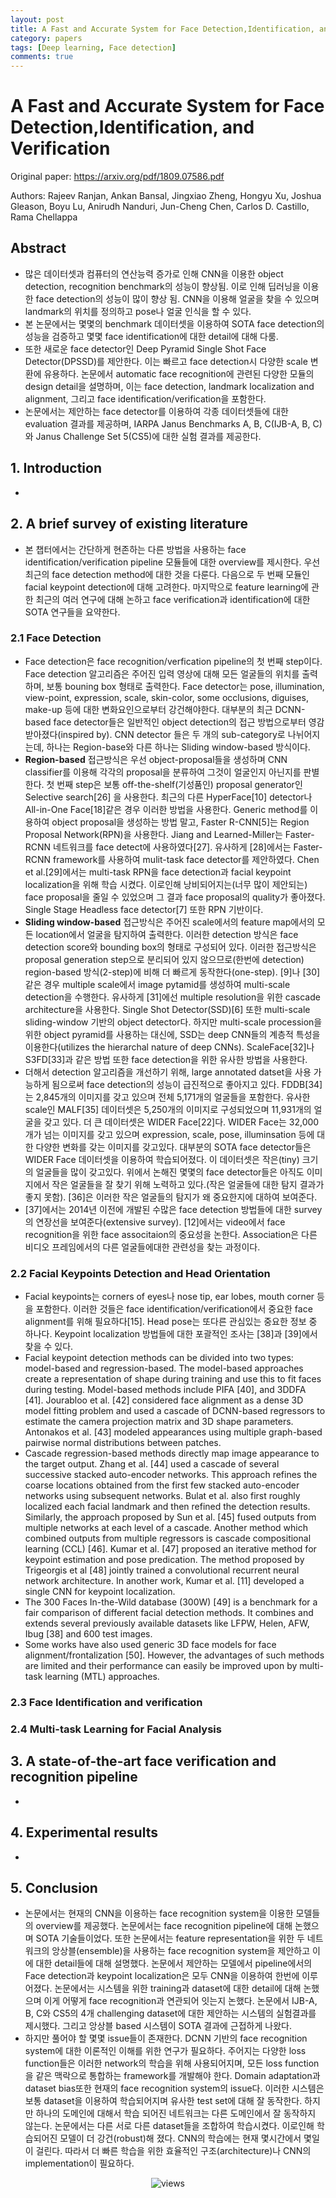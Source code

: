 ```yaml
---
layout: post
title: A Fast and Accurate System for Face Detection,Identification, and Verification
category: papers
tags: [Deep learning, Face detection]
comments: true
---
```


# A Fast and Accurate System for Face Detection,Identification, and Verification

Original paper: https://arxiv.org/pdf/1809.07586.pdf

Authors: Rajeev Ranjan, Ankan Bansal, Jingxiao Zheng, Hongyu Xu, Joshua Gleason, Boyu Lu, Anirudh Nanduri, Jun-Cheng Chen, Carlos D. Castillo, Rama Chellappa

## Abstract
- 많은 데이터셋과 컴퓨터의 연산능력 증가로 인해 CNN을 이용한 object detection, recognition benchmark의 성능이 향상됨. 이로 인해 딥러닝을 이용한 face detection의 성능이 많이 향상 됨. CNN을 이용해 얼굴을 찾을 수 있으며 landmark의 위치를 정의하고 pose나 얼굴 인식을 할 수 있다.
- 본 논문에서는 몇몇의 benchmark 데이터셋을 이용하여 SOTA face detection의 성능을 검증하고 몇몇 face identification에 대한 detail에 대해 다룸.
- 또한 새로운 face detector인 Deep Pyramid Single Shot Face Detector(DPSSD)를 제안한다. 이는 빠르고 face detection시 다양한 scale 변환에 유용하다. 논문에서 automatic face recognition에 관련된 다양한 모듈의 design detail을 설명하며, 이는 face detection, landmark localization and alignment, 그리고 face identification/verification을 포함한다.
- 논문에서는 제안하는 face detector를 이용하여 각종 데이터셋들에 대한 evaluation 결과를 제공하며, IARPA Janus Benchmarks A, B, C(IJB-A, B, C)와 Janus Challenge Set 5(CS5)에 대한 실험 결과를 제공한다.

## 1. Introduction
-  

## 2. A brief survey of existing literature
- 본 챕터에서는 간단하게 현존하는 다른 방법을 사용하는 face identification/verification pipeline 모듈들에 대한 overview를 제시한다. 우선 최근의 face detection  method에 대한 것을 다룬다. 다음으로 두 번째 모듈인 facial keypoint detection에 대해 고려한다. 마지막으로 feature learning에 관한 최근의 여러 연구에 대해 논하고 face verification과 identification에 대한 SOTA 연구들을 요약한다.

### 2.1 Face Detection
- Face detection은 face recognition/verfication pipeline의 첫 번째 step이다. Face detection 알고리즘은 주어진 입력 영상에 대해 모든 얼굴들의 위치를 출력하며, 보통 bouning box 형태로 출력한다. Face detector는 pose, illumination, view-point, expression, scale, skin-color, some occlusions, diguises, make-up 등에 대한 변화요인으로부터 강건해야한다. 대부분의 최근 DCNN-based face detector들은 일반적인 object detection의 접근 방법으로부터 영감 받아졌다(inspired by). CNN detector 들은 두 개의 sub-category로 나뉘어지는데, 하나는 Region-base와 다른 하나는 Sliding window-based 방식이다.
- __Region-based__ 접근방식은 우선 object-proposal들을 생성하며 CNN classifier를 이용해 각각의 proposal을 분류하여 그것이 얼굴인지 아닌지를 판별한다. 첫 번째 step은 보통 off-the-shelf(기성품인) proposal generator인 Selective search[26] 을 사용한다. 최근의 다른 HyperFace[10] detector나 All-in-One Face[18]같은 경우 이러한 방법을 사용한다. Generic method를 이용하여 object proposal을 생성하는 방법 말고, Faster R-CNN[5]는 Region Proposal Network(RPN)을 사용한다. Jiang and Learned-Miller는 Faster-RCNN 네트워크를 face detect에 사용하였다[27]. 유사하게 [28]에서는 Faster-RCNN framework를 사용하여 mulit-task face detector를 제안하였다. Chen et al.[29]에서는 multi-task RPN을 face detection과 facial keypoint localization을 위해 학습 시켰다. 이로인해 낭비되어지는(너무 많이 제안되는) face proposal을 줄일 수 있었으며 그 결과 face proposal의 quality가 좋아졌다. Single Stage Headless face detector[7] 또한 RPN 기반이다.
- __Sliding window-based__ 접근방식은 주어진 scale에서의 feature map에서의 모든 location에서 얼굴을 탐지하여 출력한다. 이러한 detection 방식은 face detection score와 bounding box의 형태로 구성되어 있다. 이러한 접근방식은 proposal generation step으로 분리되어 있지 않으므로(한번에 detection) region-based 방식(2-step)에 비해 더 빠르게 동작한다(one-step).  [9]나 [30]같은 경우 multiple scale에서 image pytamid를 생성하여 multi-scale detection을 수행한다. 유사하게 [31]에선 multiple resolution을 위한 cascade architecture을 사용한다. Single Shot Detector(SSD)[6] 또한 multi-scale sliding-window 기반의 object detector다. 하지만 multi-scale procession을 위한 object pyramid를 사용하는 대신에, SSD는 deep CNN들의 계층적 특성을 이용한다(utilizes the hierarchal nature of deep CNNs). ScaleFace[32]나 S3FD[33]과 같은 방법 또한 face detection을 위한 유사한 방법을 사용한다.
- 더해서 detection 알고리즘을 개선하기 위해, large annotated datset을 사용 가능하게 됨으로써 face detection의 성능이 급진적으로 좋아지고 있다. FDDB[34]는 2,845개의 이미지를 갖고 있으며 전체 5,171개의 얼굴들을 포함한다. 유사한 scale인 MALF[35] 데이터셋은 5,250개의 이미지로 구성되었으며 11,931개의 얼굴을 갖고 있다. 더 큰 데이터셋은 WIDER Face[22]다. WIDER Face는 32,000개가 넘는 이미지를 갖고 있으며 expression, scale, pose, illuminsation 등에 대한 다양한 변화를 갖는 이미지를 갖고있다. 대부분의 SOTA face detector들은 WIDER Face 데이터셋을 이용하여 학습되어졌다. 이 데이터셋은 작은(tiny) 크기의 얼굴들을 많이 갖고있다. 위에서 논해진 몇몇의 face detector들은 아직도 이미지에서 작은 얼굴들을 잘 찾기 위해 노력하고 있다.(작은 얼굴들에 대한 탐지 결과가 좋지 못함). [36]은 이러한 작은 얼굴들의 탐지가 왜 중요한지에 대하여 보여준다.
- [37]에서는 2014년 이전에 개발된 수많은 face detection 방법들에 대한 survey의 연장선을 보여준다(extensive survey). [12]에서는 video에서 face recognition을 위한 face associtaion의 중요성을 논한다. Association은 다른 비디오 프레임에서의 다른 얼굴들에대한 관련성을 찾는 과정이다.

### 2.2 Facial Keypoints Detection and Head Orientation
- Facial keypoints는 corners of eyes나 nose tip, ear lobes, mouth corner 등을 포함한다. 이러한 것들은 face identification/verification에서 중요한 face alignment를 위해 필요하다[15]. Head pose는 또다른 관심있는 중요한 정보 중 하나다. Keypoint localization 방법들에 대한 포괄적인 조사는 [38]과 [39]에서 찾을 수 있다.
- Facial keypoint detection methods can be divided into two types: model-based and regression-based. The model-based approaches create a representation of shape during training and use this to fit faces during testing. Model-based methods include PIFA [40], and 3DDFA [41]. Jourabloo et al. [42] considered face alignment as a dense 3D model fitting problem and used a cascade of DCNN-based regressors to estimate the camera projection matrix and 3D shape parameters. Antonakos et al. [43] modeled appearances using multiple graph-based pairwise normal distributions between patches. 
- Cascade regression-based methods directly map image appearance to the target output. Zhang et al. [44] used a cascade of several successive stacked auto-encoder networks. This approach refines the coarse locations obtained from the first few stacked auto-encoder networks using subsequent networks. Bulat et al. also first roughly localized each facial landmark and then refined the detection results. Similarly, the approach proposed by Sun et al. [45] fused outputs from multiple networks at each level of a cascade. Another method which combined outputs from multiple regressors is cascade compositional learning (CCL) [46]. Kumar et al. [47] proposed an iterative method for keypoint estimation and pose predication. The method proposed by Trigeorgis et al [48] jointly trained a convolutional recurrent neural network architecture. In another work, Kumar et al. [11] developed a single CNN for keypoint localization.
- The 300 Faces In-the-Wild database (300W) [49] is a benchmark for a fair comparison of different facial detection methods. It combines and extends several previously available datasets like LFPW, Helen, AFW, Ibug [38] and 600 test images.
- Some works have also used generic 3D face models for face alignment/frontalization [50]. However, the advantages of such methods are limited and their performance can easily be improved upon by multi-task learning (MTL) approaches.

### 2.3 Face Identification and verification

### 2.4 Multi-task Learning for Facial Analysis

## 3. A state-of-the-art face verification and recognition pipeline
- 

## 4. Experimental results
- 

## 5. Conclusion
- 논문에서는 현재의 CNN을 이용하는 face recognition system을 이용한 모델들의 overview를 제공했다. 논문에서는 face recognition pipeline에 대해 논했으며 SOTA 기술들이었다. 또한 논문에서는 feature representation을 위한 두 네트워크의 앙상블(ensemble)을 사용하는 face recognition system을 제안하고 이에 대한 detail들에 대해 설명했다. 논문에서 제안하는 모델에서 pipeline에서의 Face detection과 keypoint localization은 모두 CNN을 이용하여 한번에 이루어졌다. 논문에서는 시스템을 위한 training과 dataset에 대한 detail에 대해 논했으며 이게 어떻게 face recognition과 연관되어 잇는지 논했다. 논문에서 IJB-A, B, C와 CS5의 4개 challenging dataset에 대한 제안하는 시스템의 실험결과를 제시했다. 그리고 앙상블 based 시스템이 SOTA 결과에 근접하게 나왔다.
- 하지만 풀어야 할 몇몇 issue들이 존재한다. DCNN 기반의 face recognition system에 대한 이론적인 이해를 위한 연구가 필요하다. 주어지는 다양한 loss function들은 이러한 network의 학습을 위해 사용되어지며, 모든 loss function을 같은 맥락으로 통합하는 framework를 개발해야 한다. Domain adaptation과 dataset bias또한 현재의 face recognition system의 issue다. 이러한 시스템은 보통 dataset을 이용하여 학습되어지며 유사한 test set에 대해 잘 동작한다. 하지만 하나의 도메인에 대해서 학습 되어진 네트워크는 다른 도메인에서 잘 동작하지 않는다. 논문에서는 다른 서로 다른 dataset들을 조합하여 학습시켰다. 이로인해 학습되어진 모델이 더 강건(robust)해 졌다. CNN의 학습에는 현재 몇시간에서 몇일이 걸린다. 따라서 더 빠른 학습을 위한 효율적인 구조(architecture)나 CNN의 implementation이 필요하다.


<center>
<figure>
<img src="/assets/post_img/papers/2019-03-21-Fast_accurate_faced_detection/fig1.PNG" alt="views">
<figcaption></figcaption>
</figure>
</center>
